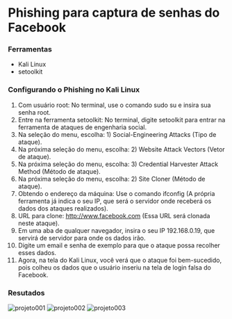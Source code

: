 # Phishing para captura de senhas do Facebook

### Ferramentas

- Kali Linux      
- setoolkit

### Configurando o Phishing no Kali Linux

1. Com usuário root: No terminal, use o comando sudo su e insira sua senha root.
2. Entre na ferramenta setoolkit: No terminal, digite setoolkit para entrar na ferramenta de ataques de engenharia social.
3. Na seleção do menu, escolha: 1) Social-Engineering Attacks (Tipo de ataque).
4. Na próxima seleção do menu, escolha: 2) Website Attack Vectors (Vetor de ataque).
5. Na próxima seleção do menu, escolha: 3) Credential Harvester Attack Method (Método de ataque).
6. Na próxima seleção do menu, escolha: 2) Site Cloner (Método de ataque).
7. Obtendo o endereço da máquina: Use o comando ifconfig (A própria ferramenta já indica o seu IP, que será o servidor onde receberá os dados dos ataques realizados).
8. URL para clone: http://www.facebook.com (Essa URL será clonada neste ataque).
9. Em uma aba de qualquer navegador, insira o seu IP 192.168.0.19, que servirá de servidor para onde os dados irão.
10. Digite um email e senha de exemplo para que o ataque possa recolher esses dados.
11. Agora, na tela do Kali Linux, você verá que o ataque foi bem-sucedido, pois colheu os dados que o usuário inseriu na tela de login falsa do Facebook.

### Resutados

![projeto001](https://github.com/user-attachments/assets/ba0bb545-5f0b-40e8-a327-4efeb9c3d45d)
![projeto002](https://github.com/user-attachments/assets/6ebb280b-6660-417f-98f6-e245840a7ad6)
![projeto003](https://github.com/user-attachments/assets/071e0293-5832-4d60-8ef0-4d7700b6a983)

